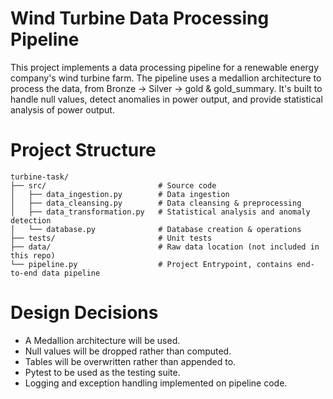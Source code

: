 # Wind Turbine Data Processing Pipeline

This project implements a data processing pipeline for a renewable energy company's wind turbine farm. The pipeline uses a medallion architecture to process the data, from Bronze -> Silver -> gold & gold_summary. It's built to handle null values, detect anomalies in power output, and provide statistical analysis of power output. 

# Project Structure
```
turbine-task/
├── src/                         # Source code
│   ├── data_ingestion.py        # Data ingestion
│   ├── data_cleansing.py        # Data cleansing & preprocessing
│   ├── data_transformation.py   # Statistical analysis and anomaly detection
│   └── database.py              # Database creation & operations
├── tests/                       # Unit tests
├── data/                        # Raw data location (not included in this repo)
└── pipeline.py                  # Project Entrypoint, contains end-to-end data pipeline
```

# Design Decisions

- A Medallion architecture will be used.
- Null values will be dropped rather than computed.
- Tables will be overwritten rather than appended to.
- Pytest to be used as the testing suite.
- Logging and exception handling implemented on pipeline code.

